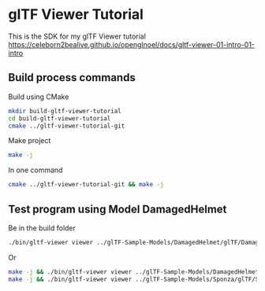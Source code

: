 # glTF Viewer Tutorial

This is the SDK for my glTF Viewer tutorial https://celeborn2bealive.github.io/openglnoel/docs/gltf-viewer-01-intro-01-intro

## Build process commands

Build using CMake

```bash
mkdir build-gltf-viewer-tutorial
cd build-gltf-viewer-tutorial
cmake ../gltf-viewer-tutorial-git
```

Make project 

```bash
make -j
```

In one command

```bash
cmake ../gltf-viewer-tutorial-git && make -j
```

## Test program using Model DamagedHelmet

Be in the build folder

```bash
./bin/gltf-viewer viewer ../glTF-Sample-Models/DamagedHelmet/glTF/DamagedHelmet.gltf 
```

Or

```bash
make -j && ./bin/gltf-viewer viewer ../glTF-Sample-Models/DamagedHelmet/glTF/DamagedHelmet.gltf
make -j && ./bin/gltf-viewer viewer ../glTF-Sample-Models/Sponza/glTF/Sponza.gltf
```
